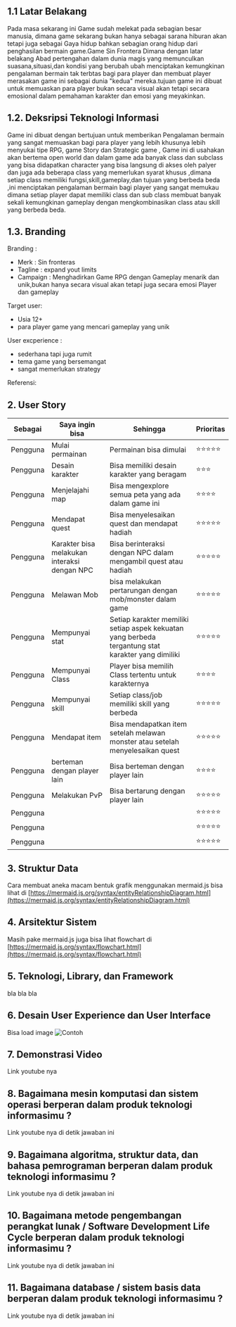 ## 1.1 Latar Belakang

Pada masa sekarang ini Game sudah melekat pada sebagian besar manusia, dimana game sekarang  bukan hanya sebagai sarana hiburan akan tetapi juga sebagai Gaya hidup bahkan sebagian orang hidup dari penghasilan bermain game.Game Sin Frontera Dimana dengan latar belakang Abad pertengahan dalam dunia magis  yang memunculkan suasana,situasi,dan kondisi yang berubah ubah  menciptakan kemungkinan pengalaman bermain tak terbtas bagi para player dan membuat player merasakan game ini sebagai dunia "kedua" mereka.tujuan game ini dibuat untuk memuaskan para player bukan secara visual akan tetapi secara emosional dalam pemahaman karakter dan emosi yang meyakinkan.

## 1.2. Deksripsi Teknologi Informasi

Game ini dibuat dengan bertujuan untuk memberikan Pengalaman bermain yang sangat memuaskan bagi para player yang lebih khusunya lebih menyukai tipe RPG, game Story dan Strategic game , Game ini di usahakan akan bertema open world dan dalam game ada banyak class dan subclass yang bisa didapatkan character yang bisa langsung di akses oleh palyer dan juga ada beberapa class yang memerlukan syarat khusus ,dimana setiap class memiliki fungsi,skill,gameplay,dan tujuan yang berbeda beda ,ini menciptakan pengalaman bermain bagi player yang sangat memukau dimana setiap player dapat memiliki class dan sub class membuat banyak sekali kemungkinan gameplay  dengan mengkombinasikan class atau skill yang berbeda beda.
## 1.3. Branding
Branding :
- Merk        : Sin fronteras
- Tagline     : expand yout limits
- Campaign    : Menghadirkan Game RPG dengan Gameplay menarik dan unik,bukan hanya secara visual akan tetapi juga secara emosi Player dan                 gameplay

Target user:
- Usia 12+
- para player game yang mencari gameplay yang unik 
  

User excperience :
- sederhana tapi juga rumit
- tema game yang bersemangat
- sangat memerlukan strategy

Referensi:

## 2. User Story

Sebagai | Saya ingin bisa | Sehingga | Prioritas
---|---|---|---
| Pengguna | Mulai permainan | Permainan bisa dimulai  | ⭐⭐⭐⭐⭐
| Pengguna | Desain karakter |  Bisa memiliki desain karakter yang beragam | ⭐⭐⭐
| Pengguna | Menjelajahi map | Bisa mengexplore semua peta yang ada dalam game ini | ⭐⭐⭐⭐
| Pengguna | Mendapat quest | Bisa menyelesaikan quest dan mendapat hadiah | ⭐⭐⭐⭐⭐
| Pengguna | Karakter bisa melakukan interaksi dengan NPC | Bisa berinteraksi dengan NPC dalam mengambil quest atau hadiah | ⭐⭐⭐⭐⭐
| Pengguna | Melawan Mob  | bisa melakukan pertarungan dengan mob/monster dalam game | ⭐⭐⭐⭐⭐
| Pengguna | Mempunyai stat | Setiap karakter memiliki setiap aspek kekuatan yang berbeda tergantung stat karakter yang dimiliki   | ⭐⭐⭐⭐⭐
| Pengguna |  Mempunyai Class | Player bisa memilih Class tertentu untuk karakternya | ⭐⭐⭐⭐
| Pengguna | Mempunyai skill  | Setiap class/job memiliki skill yang berbeda | ⭐⭐⭐⭐⭐
| Pengguna | Mendapat item  | Bisa mendapatkan item setelah melawan monster atau setelah menyelesaikan quest | ⭐⭐⭐⭐⭐
| Pengguna |  berteman dengan player lain | Bisa berteman dengan player lain | ⭐⭐⭐⭐
| Pengguna | Melakukan PvP  | Bisa bertarung dengan player lain  | ⭐⭐⭐⭐⭐
| Pengguna |   |  | ⭐⭐⭐⭐⭐
| Pengguna |   |  | ⭐⭐⭐⭐⭐
| Pengguna |   |  | ⭐⭐⭐⭐⭐



## 3. Struktur Data

Cara membuat aneka macam bentuk grafik menggunakan mermaid.js bisa lihat di [https://mermaid.js.org/syntax/entityRelationshipDiagram.html](https://mermaid.js.org/syntax/entityRelationshipDiagram.html) 



## 4. Arsitektur Sistem

Masih pake mermaid.js juga bisa lihat flowchart di [https://mermaid.js.org/syntax/flowchart.html](https://mermaid.js.org/syntax/flowchart.html)

## 5. Teknologi, Library, dan Framework

bla bla bla

## 6. Desain User Experience dan User Interface

Bisa load image 
![Contoh](https://fastly.picsum.photos/id/318/536/354.jpg?hmac=Ixy-wle80nudIR_cmnF1iY2y6rMUH7_9sk-BP1fTpM8)

## 7. Demonstrasi Video

Link youtube nya

## 8. Bagaimana mesin komputasi dan sistem operasi berperan dalam produk teknologi informasimu ?

Link youtube nya di detik jawaban ini

## 9. Bagaimana algoritma, struktur data, dan bahasa pemrograman berperan dalam produk teknologi informasimu ?

Link youtube nya di detik jawaban ini

## 10. Bagaimana metode pengembangan perangkat lunak / Software Development Life Cycle berperan dalam produk teknologi informasimu ?

Link youtube nya di detik jawaban ini

## 11. Bagaimana database / sistem basis data berperan dalam produk teknologi informasimu ?

Link youtube nya di detik jawaban ini
